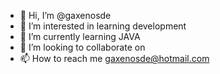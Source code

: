 - 👋 Hi, I’m @gaxenosde
- 👀 I’m interested in learning development
- 🌱 I’m currently learning JAVA
- 💞️ I’m looking to collaborate on
- 📫 How to reach me gaxenosde@hotmail.com

<!---
gaxenosde/gaxenosde is a ✨ special ✨ repository because its `README.md` (this file) appears on your GitHub profile.
You can click the Preview link to take a look at your changes.
--->

